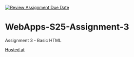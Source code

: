 [![Review Assignment Due Date](https://classroom.github.com/assets/deadline-readme-button-22041afd0340ce965d47ae6ef1cefeee28c7c493a6346c4f15d667ab976d596c.svg)](https://classroom.github.com/a/dtnQoQgg)
# WebApps-S25-Assignment-3
Assignment 3 - Basic HTML

[Hosted at](https://github.com/44-563-WebApps-S25/44563-webapps-s25-assignment3-verhulsta532.git)
